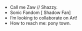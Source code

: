 - Call me Zaw // Shazzy.
- Sonic Fandom [ Shadow Fan]
- I’m looking to collaborate on Art!
- How to reach me: pony town.

  

<!---
zozoaldo2006/zozoaldo2006 is a ✨ special ✨ repository because its `README.md` (this file) appears on your GitHub profile.
You can click the Preview link to take a look at your changes.
--->
